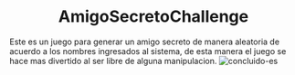 <h1 align="center">AmigoSecretoChallenge  </h1>

  Este es un juego para generar un amigo secreto de manera aleatoria de acuerdo a los nombres ingresados al sistema, de esta manera el juego se hace mas divertido al ser libre de alguna manipulacion.
   ![concluido-es](https://github.com/user-attachments/assets/2c4aa928-f7d4-425f-a25d-57f0ee181395)
